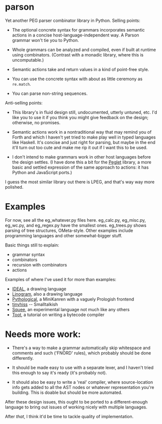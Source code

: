 parson
======

Yet another PEG parser combinator library in Python. Selling points:

  * The optional concrete syntax for grammars incorporates semantic
    actions in a concise host-language-independent way. A Parson
    grammar won't tie you to Python.

  * Whole grammars can be analyzed and compiled, even if built at
    runtime using combinators. (Contrast with a monadic library, where
    this is uncomputable.)

  * Semantic actions take and return values in a kind of point-free
    style. 

  * You can use the concrete syntax with about as little ceremony as
    `re.match`.

  * You can parse non-string sequences.

Anti-selling points:

  * This library's in fluid design still, undocumented, utterly
    untuned, etc. I'd like you to use it if you think you might give
    feedback on the design; otherwise, no promises.

  * Semantic actions work in a nontraditional way that may remind you
    of Forth and which I haven't yet tried to make play well in typed
    languages like Haskell. It's concise and just right for parsing,
    but maybe in the end it'll turn out too cute and make me rip it
    out if I want this to be used.

  * I don't intend to make grammars work in other host languages
    before the design settles. (I have done this a bit for the
    [Peglet](https://github.com/darius/peglet) library, a more basic
    and settled expression of the same approach to actions: it has
    Python and JavaScript ports.)

I guess the most similar library out there is LPEG, and that's way way
more polished.


Examples
========

For now, see all the eg_whatever.py files here. eg_calc.py,
eg_misc.py, eg_wc.py, and eg_regex.py have the smallest ones.
eg_trees.py shows parsing of tree structures, OMeta-style. Other
examples include programming languages and other somewhat-bigger
stuff.

Basic things still to explain:
  * grammar syntax
  * combinators
  * recursion with combinators
  * actions

Examples of where I've used it for more than examples:
  * [IDEAL](https://github.com/darius/unreal/blob/master/parser.py), a drawing language
  * [Linogram](https://github.com/darius/goobergram/blob/master/parser.py), also a drawing language
  * [Pythological](https://github.com/darius/pythological/blob/master/parser.py), a MiniKanren with a vaguely Prologish frontend
  * [tinyhiss](https://github.com/darius/tinyhiss/blob/master/parser.py) -- Smalltalkish
  * [Squee](https://github.com/darius/squee/blob/master/parse_sans_offsides.py), an experimental language not much like any others
  * [Toot](https://github.com/darius/toot/blob/master/parse.py), a tutorial on writing a bytecode compiler


Needs more work:
================

  * There's a way to make a grammar automatically skip whitespace and
    comments and such ('FNORD' rules), which probably should be done
    differently.

  * It should be made easy to use with a separate lexer, and I haven't
    tried this enough to say it's ready (it's probably not).

  * It should also be easy to write a 'real' compiler, where source-location
    info gets added to all the AST nodes or whatever representation
    you're building. This is doable but should be more automated.

After these design issues, this ought to be ported to a
different-enough language to bring out issues of working nicely with
multiple languages.

After *that*, I think it'd be time to tackle quality of implementation.
